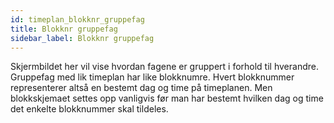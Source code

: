 ```yaml
---
id: timeplan_blokknr_gruppefag
title: Blokknr gruppefag
sidebar_label: Blokknr gruppefag
---
```


Skjermbildet her vil vise hvordan fagene er gruppert i forhold til hverandre. Gruppefag med lik timeplan har like blokknumre.
Hvert blokknummer representerer altså en bestemt dag og time på timeplanen. Men blokkskjemaet settes opp vanligvis før man har bestemt hvilken dag
og time det enkelte blokknummer skal tildeles.

